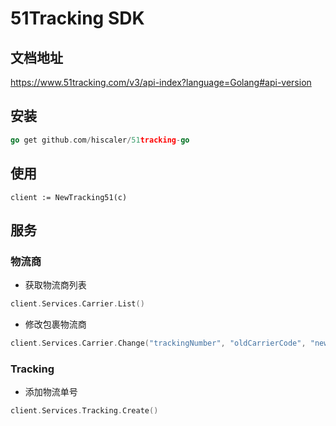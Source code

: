 51Tracking SDK
====================

## 文档地址

https://www.51tracking.com/v3/api-index?language=Golang#api-version

## 安装

```go
go get github.com/hiscaler/51tracking-go
```

## 使用

```
client := NewTracking51(c)
```

## 服务

### 物流商

- 获取物流商列表

```go
client.Services.Carrier.List()
```

- 修改包裹物流商

```go
client.Services.Carrier.Change("trackingNumber", "oldCarrierCode", "newCarrierCode")
```

### Tracking

- 添加物流单号

```go
client.Services.Tracking.Create()
```
